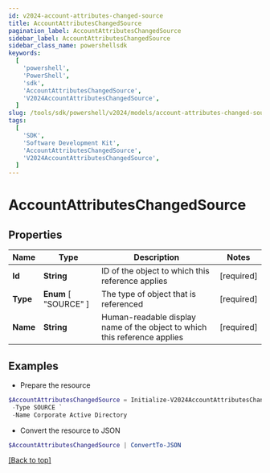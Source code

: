 ```yaml
---
id: v2024-account-attributes-changed-source
title: AccountAttributesChangedSource
pagination_label: AccountAttributesChangedSource
sidebar_label: AccountAttributesChangedSource
sidebar_class_name: powershellsdk
keywords:
  [
    'powershell',
    'PowerShell',
    'sdk',
    'AccountAttributesChangedSource',
    'V2024AccountAttributesChangedSource',
  ]
slug: /tools/sdk/powershell/v2024/models/account-attributes-changed-source
tags:
  [
    'SDK',
    'Software Development Kit',
    'AccountAttributesChangedSource',
    'V2024AccountAttributesChangedSource',
  ]
---
```


# AccountAttributesChangedSource

## Properties

| Name | Type | Description | Notes |
| --- | --- | --- | --- |
| **Id** | **String** | ID of the object to which this reference applies | [required] |
| **Type** | **Enum** [ "SOURCE" ] | The type of object that is referenced | [required] |
| **Name** | **String** | Human-readable display name of the object to which this reference applies | [required] |

## Examples

- Prepare the resource

```powershell
$AccountAttributesChangedSource = Initialize-V2024AccountAttributesChangedSource  -Id 4e4d982dddff4267ab12f0f1e72b5a6d `
 -Type SOURCE `
 -Name Corporate Active Directory
```

- Convert the resource to JSON

```powershell
$AccountAttributesChangedSource | ConvertTo-JSON
```

[[Back to top]](#)
